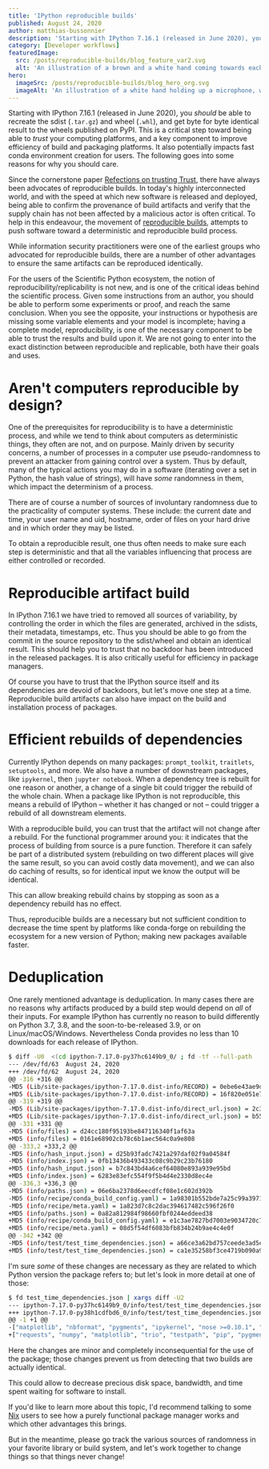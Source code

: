 ```yaml
---
title: 'IPython reproducible builds'
published: August 24, 2020
author: matthias-bussonnier
description: 'Starting with IPython 7.16.1 (released in June 2020), you should be able to recreate the sdist (.tar.gz) and wheel (.whl), and get byte for byte identical result to the wheels published on PyPI. This is a critical step toward being able to trust your computing platforms, and a key component to improve efficiency of build and packaging platforms. It also potentially impacts fast conda environment creation for users. The following goes into some reasons for why you should care.'
category: [Developer workflows]
featuredImage:
  src: /posts/reproducible-builds/blog_feature_var2.svg
  alt: 'An illustration of a brown and a white hand coming towards each other to pass a business card with the logo of Quansight Labs.'
hero:
  imageSrc: /posts/reproducible-builds/blog_hero_org.svg
  imageAlt: 'An illustration of a white hand holding up a microphone, with some graphical elements highlighting the top of the microphone.'
---
```


Starting with IPython 7.16.1 (released in June 2020), you _should_ be able to recreate the sdist (`.tar.gz`) and wheel
(`.whl`), and get byte for byte identical result to the wheels published on PyPI. This is a critical step toward being able
to _trust_ your computing platforms, and a key component to improve efficiency of build and packaging platforms. It also
potentially impacts fast conda environment creation for users. The following goes into some reasons for why you should care.

Since the cornerstone paper [Refections on trusting Trust][1], there have always been advocates of reproducible builds. In
today's highly interconnected world, and with the speed at which new software is released and deployed, being able to confirm
the provenance of build artifacts and verify that the supply chain has not been affected by a malicious actor is often critical. To help in this
endeavour, the movement of [reproducible builds][2], attempts to push software toward a deterministic and reproducible
build process.

[1]: https://www.cs.cmu.edu/~rdriley/487/papers/Thompson_1984_ReflectionsonTrustingTrust.pdf
[2]: https://reproducible-builds.org/

While information security practitioners were one of the earliest groups who advocated for reproducible builds, there
are a number of other advantages to ensure the same artifacts can be reproduced identically.

For the users of the Scientific Python ecosystem, the notion of reproducibility/replicability is not new, and is one of
the critical ideas behind the scientific process. Given some instructions from an author, you should be able to perform some
experiments or proof, and reach the same conclusion. When you see the opposite, your instructions or hypothesis are missing
some variable elements and your model is incomplete; having a complete model, reproducibility, is one of the necessary
component to be able to trust the results and build upon it. We are not going to enter into the exact distinction
between reproducible and replicable, both have their goals and uses.

# Aren't computers reproducible by design?

One of the prerequisites for reproducibility is to have a deterministic process, and while we tend to think about computers
as deterministic things, they often are not, and on purpose. Mainly driven by security concerns, a number of processes in
a computer use pseudo-randomness to prevent an attacker from gaining control over a system. Thus by default, many of the
typical actions you may do in a software (iterating over a set in Python, the hash value of strings), will have _some_ randomness in them,
which impact the determinism of a process.

There are of course a number of sources of involuntary randomness due to the practicality of computer systems. These
include: the current date and time, your user name and uid, hostname, order of files on your hard drive and in which
order they may be listed.

To obtain a reproducible result, one thus often needs to make sure each step is deterministic and that all the variables
influencing that process are either controlled or recorded.

# Reproducible artifact build

In IPython 7.16.1 we have tried to removed all sources of variability, by controlling the order in which the files are
generated, archived in the sdists, their metadata, timestamps, etc. Thus you should be able to go from the commit in the
source repository to the sdist/wheel and obtain an identical result. This should help you to trust that no backdoor has
been introduced in the released packages. It is also critically useful for efficiency in package managers.

Of course you have to trust that the IPython source itself and its dependencies are devoid of backdoors, but let's move
one step at a time. Reproducible build artifacts can also have impact on the build and installation process of packages.

# Efficient rebuilds of dependencies

Currently IPython depends on many packages: `prompt_toolkit`, `traitlets`, `setuptools`, and more. We also have a number of
downstream packages, like `ipykernel`, then `jupyter notebook`. When a dependency tree is rebuilt for one reason or another, a change of a
single bit could trigger the rebuild of the whole chain. When a package like IPython is not reproducible, this means a
rebuild of IPython – whether it has changed or not – could trigger a rebuild of all downstream elements.

With a reproducible build, you can trust that the artifact will not change after a rebuild. For the functional programmer
around you: it indicates that the process of building from source is a pure function. Therefore it can safely be part
of a distributed system (rebuilding on two different places will give the same result, so you can avoid costly data
movement), and we can also do caching of results, so for identical input we know the output will be identical.

This can allow breaking rebuild chains by stopping as soon as a dependency rebuild has no effect.

Thus, reproducible builds are a necessary but not sufficient condition to decrease the time spent by platforms like conda-forge on rebuilding the ecosystem
for a new version of Python; making new packages available faster.

# Deduplication

One rarely mentioned advantage is deduplication. In many cases there are no reasons why artifacts produced by a build
step would depend on _all_ of their inputs. For example IPython has currently no reason to build differently on Python 3.7,
3.8, and the soon-to-be-released 3.9, or on Linux/macOS/Windows. Nevertheless Conda provides no less than 10 downloads for each
release of IPython.

```bash
$ diff -U0  <(cd ipython-7.17.0-py37hc6149b9_0/ ; fd -tf --full-path  | xargs -L1 md5)  <(cd ipython-7.17.0-py38h1cdfbd6_0/ ; fd --full-path  -t f | xargs -L1 md5)
--- /dev/fd/63	August 24, 2020
+++ /dev/fd/62	August 24, 2020
@@ -316 +316 @@
-MD5 (Lib/site-packages/ipython-7.17.0.dist-info/RECORD) = 0ebe6e43ae9dcfc29b86338605fc9065
+MD5 (Lib/site-packages/ipython-7.17.0.dist-info/RECORD) = 16f820e051e75462d970be438fbd2b0a
@@ -319 +319 @@
-MD5 (Lib/site-packages/ipython-7.17.0.dist-info/direct_url.json) = 2c37570ef1bd3eadd669649da321b69f
+MD5 (Lib/site-packages/ipython-7.17.0.dist-info/direct_url.json) = b55d0dcd87b11218d41c34d8ee0a5016
@@ -331 +331 @@
-MD5 (info/files) = d24cc180f95193be847116340f1af63a
+MD5 (info/files) = 0161e68902cb78c6b1aec564c0a9e808
@@ -333,2 +333,2 @@
-MD5 (info/hash_input.json) = d25b93fadc7421a297daf02f9a04584f
-MD5 (info/index.json) = 0fb13436b493433c08c9b29c23b76180
+MD5 (info/hash_input.json) = b7c843bd4a6cef64080e893a939e95bd
+MD5 (info/index.json) = 6283e83efc554f9f5b4d4e2330d8ec4e
@@ -336,3 +336,3 @@
-MD5 (info/paths.json) = 06e6ba2378d6eecdfcf08e1c602d392b
-MD5 (info/recipe/conda_build_config.yaml) = 1a98301b552bde7a25c99a39711c9fe2
-MD5 (info/recipe/meta.yaml) = 1a823d7c8c2dac394617482c596f26f0
+MD5 (info/paths.json) = 0a82a812984f98660fbf0244eddeed38
+MD5 (info/recipe/conda_build_config.yaml) = e1c3ae7827bd7003e9034720c7b0f76c
+MD5 (info/recipe/meta.yaml) = 08d5f54df6083bfb834b24b9ae4c4e0f
@@ -342 +342 @@
-MD5 (info/test/test_time_dependencies.json) = a66ce3a62bd757ceede3ad5ef4c2c4b6
+MD5 (info/test/test_time_dependencies.json) = ca1e35258bf3ce4719b090a90f886cd6
```

I'm sure _some_ of these changes are necessary as they are related to which Python version the package refers to; but let's
look in more detail at one of those:

```bash
$ fd test_time_dependencies.json | xargs diff -U2
--- ipython-7.17.0-py37hc6149b9_0/info/test/test_time_dependencies.json	August 24, 2020
+++ ipython-7.17.0-py38h1cdfbd6_0/info/test/test_time_dependencies.json	August 24, 2020
@@ -1 +1 @@
-["matplotlib", "nbformat", "pygments", "ipykernel", "nose >=0.10.1", "trio", "numpy", "pip", "testpath", "requests"]
+["requests", "numpy", "matplotlib", "trio", "testpath", "pip", "pygments", "nbformat", "ipykernel", "nose >=0.10.1"]
```

Here the changes are minor and completely inconsequential for the use of the package; those changes prevent us from
detecting that two builds are actually identical.

This could allow to decrease precious disk space, bandwidth, and time spent waiting for software to install.

If you'd like to learn more about this topic, I'd recommend talking to some [Nix][Nix] users to see how a purely functional package manager works and
which other advantages this brings.

But in the meantime, please go track the various sources of randomness in your favorite library or build system, and
let's work together to change things so that things never change!


[Nix]: https://nixos.org/
